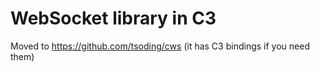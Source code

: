 # WebSocket library in C3

Moved to https://github.com/tsoding/cws (it has C3 bindings if you need them)
